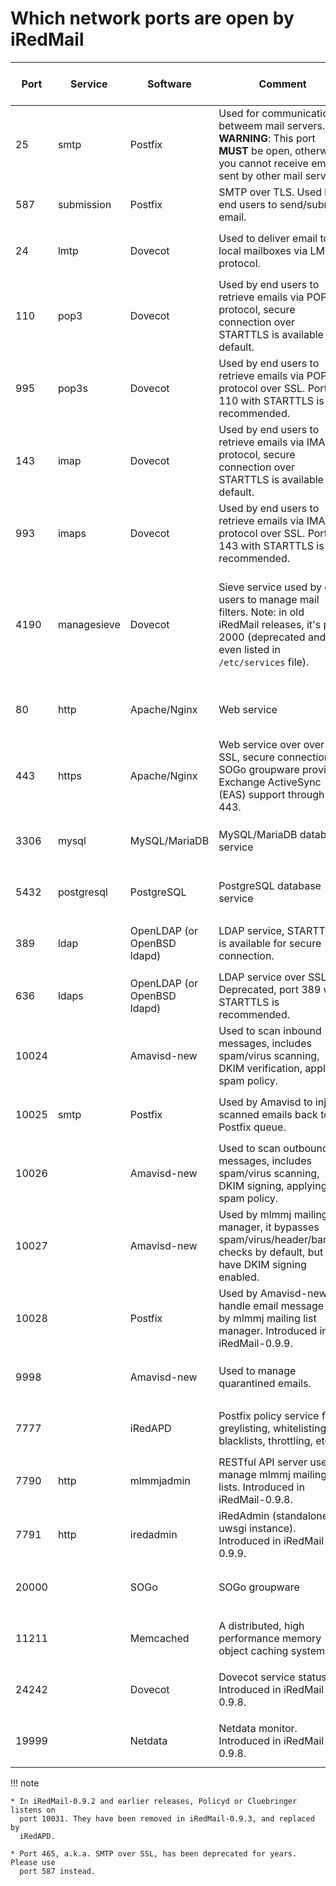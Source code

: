 # Which network ports are open by iRedMail

Port | Service | Software | Comment | Allow Public Access?
--- |--- |--- |--- |---
25 | smtp | Postfix | Used for communication betweem mail servers. __WARNING__: This port __MUST__ be open, otherwise you cannot receive email sent by other mail servers. | YES (REQUIRED){: .red }
587 | submission | Postfix | SMTP over TLS. Used by end users to send/submit email. | YES (open to your end users)
24 | lmtp | Dovecot | Used to deliver email to local mailboxes via LMTP protocol. | No (listen on `127.0.0.1` by default)
110 | pop3 | Dovecot | Used by end users to retrieve emails via POP3 protocol, secure connection over STARTTLS is available by default. | YES (open to your end users)
995 | pop3s | Dovecot | Used by end users to retrieve emails via POP3 protocol over SSL. Port 110 with STARTTLS is recommended. | YES (open to your end users)
143 | imap |Dovecot | Used by end users to retrieve emails via IMAP protocol, secure connection over STARTTLS is available by default. | YES (open to your end users)
993 | imaps | Dovecot | Used by end users to retrieve emails via IMAP protocol over SSL. Port 143 with STARTTLS is recommended. | YES (open to your end users)
4190 | managesieve | Dovecot | Sieve service used by end users to manage mail filters. Note: in old iRedMail releases, it's port 2000 (deprecated and not even listed in `/etc/services` file). | NO (disabled by default and users are forced to manage mail filters with webmail)
80 | http | Apache/Nginx | Web service | YES (open to your webmail users)
443 | https | Apache/Nginx | Web service over over SSL, secure connection. SOGo groupware provides Exchange ActiveSync (EAS) support through port 443. | YES (open to your webmail users)
3306 | mysql | MySQL/MariaDB | MySQL/MariaDB database service | NO (listen on `127.0.0.1` by default)
5432 | postgresql | PostgreSQL | PostgreSQL database service | NO (listen on `127.0.0.1` by default)
389 | ldap | OpenLDAP (or OpenBSD ldapd) | LDAP service, STARTTLS is available for secure connection. | NO (listen on `127.0.0.1` by default)
636 |ldaps | OpenLDAP (or OpenBSD ldapd) | LDAP service over SSL. Deprecated, port 389 with STARTTLS is recommended. | NO (Not enabled by default)
10024 | | Amavisd-new | Used to scan inbound messages, includes spam/virus scanning, DKIM verification, applying spam policy. | NO (listen on `127.0.0.1` by default)
10025 | smtp | Postfix | Used by Amavisd to inject scanned emails back to Postfix queue. | NO (listen on `127.0.0.1` by default)
10026 | | Amavisd-new | Used to scan outbound messages, includes spam/virus scanning, DKIM signing, applying spam policy. | NO (listen on `127.0.0.1` by default)
10027 | | Amavisd-new | Used by mlmmj mailing list manager, it bypasses spam/virus/header/banned checks by default, but have DKIM signing enabled. | NO (listen on `127.0.0.1` by default)
10028 | | Postfix | Used by Amavisd-new to handle email message sent by mlmmj mailing list manager. Introduced in iRedMail-0.9.9. | NO (listen on `127.0.0.1` by default)
9998 | | Amavisd-new | Used to manage quarantined emails. | NO (listen on `127.0.0.1` by default)
7777 | | iRedAPD | Postfix policy service for greylisting, whitelisting, blacklists, throttling, etc | NO (listen on `127.0.0.1` by default)
7790 | http | mlmmjadmin | RESTful API server used to manage mlmmj mailing lists. Introduced in iRedMail-0.9.8. | NO (listen on `127.0.0.1` by default)
7791 | http | iredadmin | iRedAdmin (standalone uwsgi instance). Introduced in iRedMail-0.9.9. | NO (listen on `127.0.0.1` by default)
20000 | | SOGo | SOGo groupware  | NO (listen on `127.0.0.1` by default)
11211 | | Memcached | A distributed, high performance memory object caching system. | No (listen on `127.0.0.1` by default)
24242 | | Dovecot | Dovecot service status. Introduced in iRedMail-0.9.8. | NO (listen on `127.0.0.1` by default)
19999 | | Netdata | Netdata monitor. Introduced in iRedMail-0.9.8. | NO (listen on `127.0.0.1` by default)

!!! note

    * In iRedMail-0.9.2 and earlier releases, Policyd or Cluebringer listens on
      port 10031. They have been removed in iRedMail-0.9.3, and replaced by
      iRedAPD.

    * Port 465, a.k.a. SMTP over SSL, has been deprecated for years. Please use
      port 587 instead.
